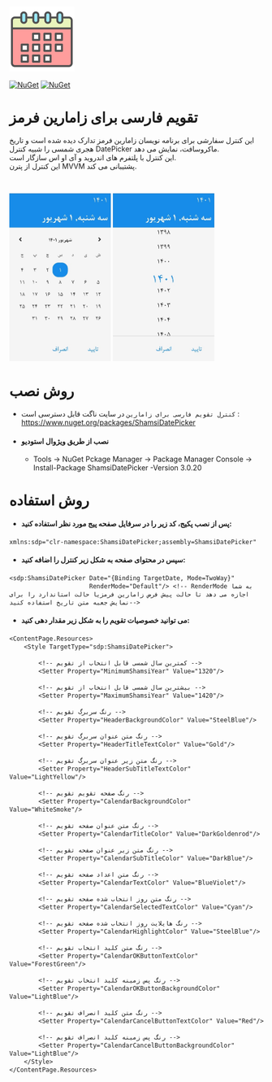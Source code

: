 ﻿<img src="ShamsiDatePicker\Resources\Images\ShamsiDatePickerIcon.png?raw=true" width="128">

[![NuGet](https://img.shields.io/nuget/v/ShamsiDatePicker.svg)](https://www.nuget.org/packages/ShamsiDatePicker/) 
[![NuGet](https://img.shields.io/nuget/dt/ShamsiDatePicker.svg)](https://www.nuget.org/packages/ShamsiDatePicker/)

# تقویم فارسی برای زامارین فرمز
این کنترل سفارشی برای برنامه نویسان زامارین فرمز تدارک دیده شده است و تاریخ هجری شمسی را شبیه کنترل DatePicker ماکروسافت، نمایش می دهد.
<br/>
این کنترل با پلتفرم های اندروید و آی او اس سازگار است.
<br/>
این کنترل از پترن MVVM پشتیبانی می کند.

<br/>
<p float="right">
<img alt="ShamsiDatePicker calendar page" src="ShamsiDatePicker\Resources\Images\sdp1.jpg?raw=true" width="200" />
<img alt="ShamsiDatePicker year page" src="ShamsiDatePicker\Resources\Images\sdp2.jpg?raw=true" width="200" />
</p>

# روش نصب
- `کنترل تقویم فارسی برای زامارین` در سایت ناگت قابل دسترسی است : https://www.nuget.org/packages/ShamsiDatePicker
- #### نصب از طریق ویژوال استودیو
	- Tools -> NuGet Pckage Manager -> Package Manager Console -> Install-Package ShamsiDatePicker -Version 3.0.20

# روش استفاده
- #### پس از نصب پکیج، کد زیر را در سرفایل صفحه پیج مورد نظر استفاده کنید: 
```xaml
xmlns:sdp="clr-namespace:ShamsiDatePicker;assembly=ShamsiDatePicker" 
```

- #### سپس در محتوای صفحه به شکل زیر کنترل را اضافه کنید:
```xaml
<sdp:ShamsiDatePicker Date="{Binding TargetDate, Mode=TwoWay}"
                      RenderMode="Default"/> <!-- RenderMode به شما اجازه می دهد تا حالت پیش فرض زامارین فرمزیا حالت استاندارد را برای نمایش جعبه متن تاریخ استفاده کنید-->
```

- #### می توانید خصوصیات تقویم را به شکل زیر مقدار دهی کنید:
```xaml
<ContentPage.Resources>
    <Style TargetType="sdp:ShamsiDatePicker">

        <!-- کمترین سال شمسی قابل انتخاب از تقویم -->
        <Setter Property="MinimumShamsiYear" Value="1320"/>

        <!-- بیشترین سال شمسی قابل انتخاب از تقویم -->
        <Setter Property="MaximumShamsiYear" Value="1420"/>
            
        <!-- رنگ سربرگ تقویم -->
        <Setter Property="HeaderBackgroundColor" Value="SteelBlue"/>
            
        <!-- رنگ متن عنوان سربرگ تقویم -->
        <Setter Property="HeaderTitleTextColor" Value="Gold"/>
            
        <!-- رنگ متن زیر عنوان سربرگ تقویم -->
        <Setter Property="HeaderSubTitleTextColor" Value="LightYellow"/>
            
        <!-- رنگ صفحه تقویم تقویم -->
        <Setter Property="CalendarBackgroundColor" Value="WhiteSmoke"/>
            
        <!-- رنگ متن عنوان صفحه تقویم -->
        <Setter Property="CalendarTitleColor" Value="DarkGoldenrod"/>
            
        <!-- رنگ متن زیر عنوان صفحه تقویم -->
        <Setter Property="CalendarSubTitleColor" Value="DarkBlue"/>
            
        <!-- رنگ متن اعداد صفحه تقویم -->
        <Setter Property="CalendarTextColor" Value="BlueViolet"/>
            
        <!-- رنگ متن روز انتخاب شده صفحه تقویم -->
        <Setter Property="CalendarSelectedTextColor" Value="Cyan"/>
            
        <!-- رنگ هایلایت روز انتخاب شده صفحه تقویم -->
        <Setter Property="CalendarHighlightColor" Value="SteelBlue"/>
            
        <!-- رنگ متن کلید انتخاب تقویم -->
        <Setter Property="CalendarOKButtonTextColor" Value="ForestGreen"/>
            
        <!-- رنگ پس زمینه کلید انتخاب تقویم -->
        <Setter Property="CalendarOKButtonBackgroundColor" Value="LightBlue"/>
            
        <!-- رنگ متن کلید انصراف تقویم -->
        <Setter Property="CalendarCancelButtonTextColor" Value="Red"/>
            
        <!-- رنگ پس زمینه کلید انصراف تقویم -->
        <Setter Property="CalendarCancelButtonBackgroundColor" Value="LightBlue"/>
    </Style>
</ContentPage.Resources>
```